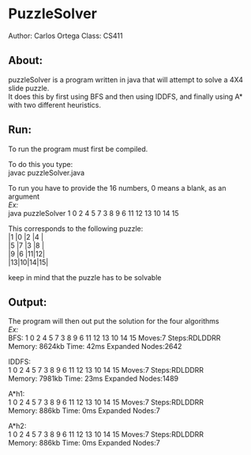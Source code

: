 PuzzleSolver
============
Author: Carlos Ortega
Class: CS411

About:
------
puzzleSolver is a program written in java that will attempt to solve a 4X4 slide puzzle.  
It does this by first using BFS and then using IDDFS, and finally using A* with two different heuristics.

Run:
----
To run the program must first be compiled.  

To do this you type:  
javac puzzleSolver.java  

To run you have to provide the 16 numbers, 0 means a blank, as an argument  
*Ex:*  
java puzzleSolver 1 0 2 4 5 7 3 8 9 6 11 12 13 10 14 15  


This corresponds to the following puzzle:  
|1 |0 |2 |4 |  
|5 |7 |3 |8 |  
|9 |6 |11|12|  
|13|10|14|15|  

keep in mind that the puzzle has to be solvable  


Output:
-------
The program will then out put the solution for the four algorithms  
*Ex:*  
BFS:
1 0 2 4 5 7 3 8 9 6 11 12 13 10 14 15   Moves:7  Steps:RDLDDRR  
Memory: 8624kb   Time: 42ms   Expanded Nodes:2642  

IDDFS:  
1 0 2 4 5 7 3 8 9 6 11 12 13 10 14 15   Moves:7  Steps:RDLDDRR  
Memory: 7981kb   Time: 23ms   Expanded Nodes:1489  

A*h1:  
1 0 2 4 5 7 3 8 9 6 11 12 13 10 14 15   Moves:7  Steps:RDLDDRR  
Memory: 886kb   Time: 0ms   Expanded Nodes:7  

A*h2:  
1 0 2 4 5 7 3 8 9 6 11 12 13 10 14 15   Moves:7  Steps:RDLDDRR  
Memory: 886kb   Time: 0ms   Expanded Nodes:7
